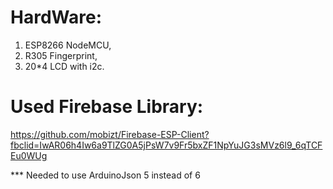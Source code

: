 # HardWare: 
1. ESP8266 NodeMCU,
2. R305 Fingerprint,
3. 20*4 LCD with i2c.


# Used Firebase Library: 
https://github.com/mobizt/Firebase-ESP-Client?fbclid=IwAR06h4Iw6a9TlZG0A5jPsW7v9Fr5bxZF1NpYuJG3sMVz6l9_6qTCFEu0WUg

*** Needed to use ArduinoJson 5 instead of 6
